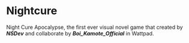 # Nightcure
Night Cure Apocalypse, the first ever visual novel game that created by ***NSDev*** and collaborate by ***Boi_Kamote_Official*** in Wattpad.
